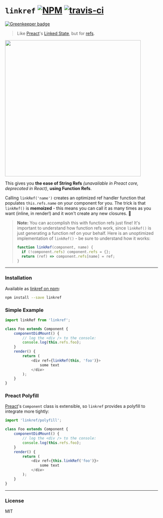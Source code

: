 # `linkref` [![NPM](https://img.shields.io/npm/v/linkref.svg?style=flat)](https://www.npmjs.org/package/linkref) [![travis-ci](https://travis-ci.org/developit/linkref.svg?branch=master)](https://travis-ci.org/developit/linkref)

[![Greenkeeper badge](https://badges.greenkeeper.io/developit/linkref.svg)](https://greenkeeper.io/)

> Like [Preact]'s [Linked State], but for [refs].

<img src="http://i.imgur.com/V4kTgbn.png" width="447">

This gives you **the ease of String Refs** _(unavailable in Preact core, deprecated in React)_, **using Function Refs**.

Calling `linkRef('name')` creates an optimized ref handler function that populates `this.refs.name` on your component for you. The trick is that `linkRef()` is **memoized** - this means you can call it as many times as you want (inline, in render!) and it won't create any new closures. 🌈

> **Note:** You can accomplish this with function refs just fine! It's important to understand how function refs work, since `linkRef()` is just generating a function ref on your behalf. Here is an unoptimized implementation of `linkRef()` - be sure to understand how it works:
>
> ```js
> function linkRef(component, name) {
>   if (!component.refs) component.refs = {};
>   return (ref) => component.refs[name] = ref;
> }
> ```


---


### Installation

Available as [linkref on npm](https://npm.im/linkref):

```sh
npm install --save linkref
```


### Simple Example

```js
import linkRef from 'linkref';

class Foo extends Component {
	componentDidMount() {
		// log the <div /> to the console:
		console.log(this.refs.foo);
	}
	render() {
		return (
			<div ref={linkRef(this, 'foo')}>
				some text
			</div>
		);
	}
}
```


### Preact Polyfill

[Preact]'s `Component` class is extensible, so `linkref` provides a polyfill to integrate more tightly:

```js
import 'linkref/polyfill';

class Foo extends Component {
	componentDidMount() {
		// log the <div /> to the console:
		console.log(this.refs.foo);
	}
	render() {
		return (
			<div ref={this.linkRef('foo')}>
				some text
			</div>
		);
	}
}
```


---


### License

MIT


[Preact]: https://github.com/developit/preact
[Linked State]: https://preactjs.com/guide/linked-state
[refs]: https://facebook.github.io/react/docs/refs-and-the-dom.html
